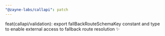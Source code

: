 ```yaml
---
"@zayne-labs/callapi": patch
---
```


feat(callapi/validation): export fallBackRouteSchemaKey constant and type to enable external access to fallback route resolution ✨
